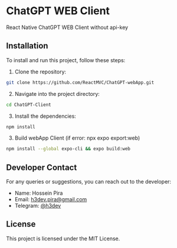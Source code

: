 # ChatGPT WEB Client
React Native ChatGPT WEB Client without api-key 

## Installation

To install and run this project, follow these steps:

1. Clone the repository:

```bash
git clone https://github.com/ReactMVC/ChatGPT-webApp.git
```

2. Navigate into the project directory:

```bash
cd ChatGPT-Client
```

3. Install the dependencies:

```bash
npm install
```

3. Build webApp Client (if error: npx expo export:web)

```bash
npm install --global expo-cli && expo build:web
```

## Developer Contact

For any queries or suggestions, you can reach out to the developer:

- Name: Hossein Pira
- Email: h3dev.pira@gmail.com
- Telegram: [@h3dev](https://t.me/h3dev)

## License

This project is licensed under the MIT License.

